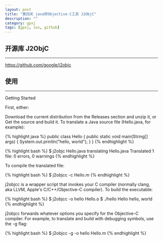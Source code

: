 ```yaml
---
layout: post
title: "第四天 java转Objective-C工具 J2ObjC"
description: ""
category: gpxj
tags: [gpxj, ios, github]
---
```



## 开源库 J2ObjC
---

<https://github.com/google/j2objc>

## 使用
---

Getting Started

First, either:

Download the current distribution from the Releases section and unzip it, or
Get the source and build it.
To translate a Java source file (Hello.java, for example):

{% highlight java %}
public class Hello {
    public static void main(String[] args) {
        System.out.println("hello, world");
    }
}
{% endhighlight %}

{% highlight bash %}
$ j2objc Hello.java
translating Hello.java
Translated 1 file: 0 errors, 0 warnings
{% endhighlight %}

To compile the translated file:

{% highlight bash %}
$ j2objcc -c Hello.m
{% endhighlight %}

j2objcc is a wrapper script that invokes your C compiler (normally clang, aka LLVM, Apple's C/C++/Objective-C compiler). To build the executable:

{% highlight bash %}
$ j2objcc -o hello Hello.o
$ ./hello Hello
hello, world
{% endhighlight %}

j2objcc forwards whatever options you specify for the Objective-C compiler. For example, to translate and build with debugging symbols, use the -g flag:

{% highlight bash %}
$ j2objcc -g -o hello Hello.m
{% endhighlight %}
